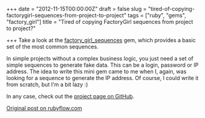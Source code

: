+++
date = "2012-11-15T00:00:00Z"
draft = false
slug = "tired-of-copying-factorygirl-sequences-from-project-to-project"
tags = ["ruby", "gems", "factory_girl"]
title = "Tired of copying FactoryGirl sequences from project to project?"

+++
Take a look at the
[factory_girl_sequences](http://rubygems.org/gems/factory_girl_sequences) gem,
which provides a basic set of the most common sequences.

<!--more-->

In simple projects without a complex business logic, you just need a set of
simple sequences to generate fake data. This can be a login, password or IP
address. The idea to write this mini gem came to me when I, again, was looking
for a sequence to generate the IP address. Of course, I could write it from
  scratch, but I'm a bit lazy :)

In any case, check out the [project page on GitHub](http://git.io/b99NKA).

[Original post on rubyflow.com](http://www.rubyflow.com/items/8475-tired-of-copying-factorygirl-sequences-from-project-to-projec)
